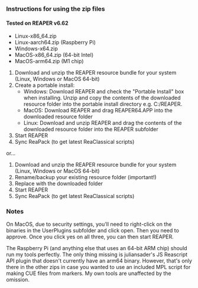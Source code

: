 ### Instructions for using the zip files
#### Tested on REAPER v6.62

- Linux-x86_64.zip 
- Linux-aarch64.zip (Raspberry Pi) 
- Windows-x64.zip 
- MacOS-x86_64.zip (64-bit Intel) 
- MacOS-arm64.zip (M1 chip) 

1. Download and unzip the REAPER resource bundle for your system (Linux, Windows or MacOS 64-bit)
2. Create a portable install:
    * Windows: Download REAPER and check the "Portable Install" box when installing. Unzip and copy the contents of the downloaded resource folder into the portable install directory e.g. C:/REAPER.
    * MacOS: Download REAPER and drag REAPER64.APP into the downloaded resource folder
    * Linux: Download and unzip REAPER and drag the contents of the downloaded resource folder into the REAPER subfolder
4. Start REAPER
5. Sync ReaPack (to get latest ReaClassical scripts)

or...

1. Download and unzip the REAPER resource bundle for your system (Linux, Windows or MacOS 64-bit)
2. Rename/backup your existing resource folder (important!)
3. Replace with the downloaded folder
4. Start REAPER
5. Sync ReaPack (to get latest ReaClassical scripts)



### Notes

On MacOS, due to security settings, you'll need to right-click on the binaries in the UserPlugins subfolder and click open. Then you need to approve. Once you click yes on all three, you can then start REAPER.

The Raspberry Pi (and anything else that uses an 64-bit ARM chip) should run my tools perfectly. The only thing missing is juliansader's JS Reascript API plugin that doesn't currently have an arm64 binary. However, that's only there in the other zips in case you wanted to use an included MPL script for making CUE files from markers. My own tools are unaffected by the omission.



